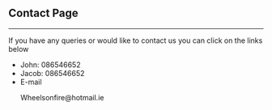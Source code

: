 <!DOCTYPE html>
<html>
  <head>
    
  </head>
  <body>
        <h2>Contact Page</h2><hr>
    <p>If you have any queries or would like to contact us you can click on the links below</p>
  </section>
    </details>
  <ul>
    <li>John: <span class="tel">086546652</span></li>
    <li>Jacob: <span class="tel">086546652</span></li>
      <li>E-mail</li>
  <p>Wheelsonfire@hotmail.ie</p>
  </body>
</html>
